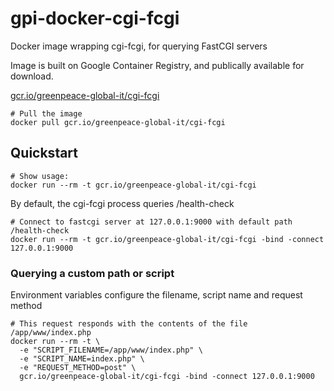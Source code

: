 # gpi-docker-cgi-fcgi

Docker image wrapping cgi-fcgi, for querying FastCGI servers

Image is built on Google Container Registry, and publically available for download.

[gcr.io/greenpeace-global-it/cgi-fcgi](https://console.cloud.google.com/gcr/images/greenpeace-global-it/GLOBAL/cgi-fcgi)

```
# Pull the image
docker pull gcr.io/greenpeace-global-it/cgi-fcgi
```

## Quickstart

```
# Show usage:
docker run --rm -t gcr.io/greenpeace-global-it/cgi-fcgi
```

By default, the cgi-fcgi process queries /health-check
```
# Connect to fastcgi server at 127.0.0.1:9000 with default path /health-check
docker run --rm -t gcr.io/greenpeace-global-it/cgi-fcgi -bind -connect 127.0.0.1:9000
```

### Querying a custom path or script

Environment variables configure the filename, script name and request method

```
# This request responds with the contents of the file /app/www/index.php
docker run --rm -t \
  -e "SCRIPT_FILENAME=/app/www/index.php" \
  -e "SCRIPT_NAME=index.php" \
  -e "REQUEST_METHOD=post" \
  gcr.io/greenpeace-global-it/cgi-fcgi -bind -connect 127.0.0.1:9000
```
